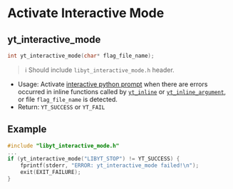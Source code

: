# Activate Interactive Mode

## yt\_interactive\_mode
```cpp
int yt_interactive_mode(char* flag_file_name);
```
> :information_source: Should include `libyt_interactive_mode.h` header.
- Usage: Activate [interactive python prompt](./InteractivePythonPrompt.md#interactive-python-prompt) when there are errors occurred in inline functions called by [`yt_inline`](./PerformInlineAnalysis.md#yt_inline) or [`yt_inline_argument`](./PerformInlineAnalysis.md#yt_inline_argument), or file `flag_file_name` is detected.
- Return: `YT_SUCCESS` or `YT_FAIL`

## Example
```cpp
#include "libyt_interactive_mode.h"
...
if (yt_interactive_mode("LIBYT_STOP") != YT_SUCCESS) {
    fprintf(stderr, "ERROR: yt_interactive_mode failed!\n");
    exit(EXIT_FAILURE);
}
```